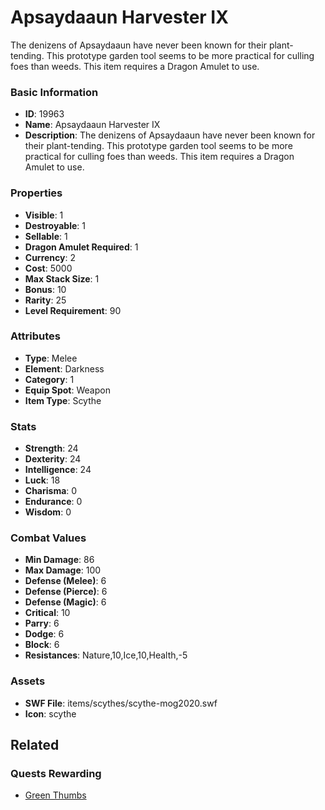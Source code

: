 # Apsaydaaun Harvester IX

The denizens of Apsaydaaun have never been known for their plant-tending. This prototype garden tool seems to be more practical for culling foes than weeds. This item requires a Dragon Amulet to use.

### Basic Information

- **ID**: 19963
- **Name**: Apsaydaaun Harvester IX
- **Description**: The denizens of Apsaydaaun have never been known for their plant-tending. This prototype garden tool seems to be more practical for culling foes than weeds. This item requires a Dragon Amulet to use.

### Properties

- **Visible**: 1
- **Destroyable**: 1
- **Sellable**: 1
- **Dragon Amulet Required**: 1
- **Currency**: 2
- **Cost**: 5000
- **Max Stack Size**: 1
- **Bonus**: 10
- **Rarity**: 25
- **Level Requirement**: 90

### Attributes

- **Type**: Melee
- **Element**: Darkness
- **Category**: 1
- **Equip Spot**: Weapon
- **Item Type**: Scythe

### Stats

- **Strength**: 24
- **Dexterity**: 24
- **Intelligence**: 24
- **Luck**: 18
- **Charisma**: 0
- **Endurance**: 0
- **Wisdom**: 0

### Combat Values

- **Min Damage**: 86
- **Max Damage**: 100
- **Defense (Melee)**: 6
- **Defense (Pierce)**: 6
- **Defense (Magic)**: 6
- **Critical**: 10
- **Parry**: 6
- **Dodge**: 6
- **Block**: 6
- **Resistances**: Nature,10,Ice,10,Health,-5

### Assets

- **SWF File**: items/scythes/scythe-mog2020.swf
- **Icon**: scythe

## Related

### Quests Rewarding

- [Green Thumbs](../quests/1757-green-thumbs.md)

